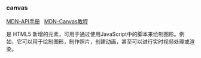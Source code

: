 ### canvas
[MDN-API手册](https://developer.mozilla.org/zh-CN/docs/Web/API/Canvas_API/Tutorial/Drawing_text) &nbsp; [MDN-Canvas教程](https://developer.mozilla.org/zh-CN/docs/Web/API/Canvas_API/Tutorial)<br>

<canvas> 是 HTML5 新增的元素，可用于通过使用JavaScript中的脚本来绘制图形。例如，它可以用于绘制图形，制作照片，创建动画，甚至可以进行实时视频处理或渲染。
